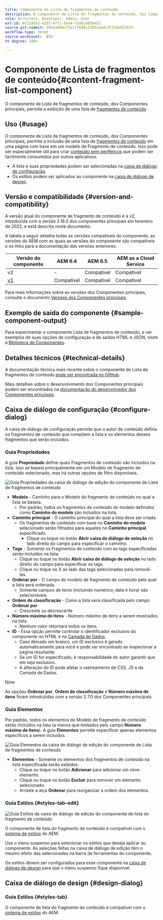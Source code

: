 ```yaml
---
title: Componente de Lista de fragmentos de conteúdo
description: O componente de Lista de fragmentos de conteúdo, dos Componentes principais, permite a exibição de uma lista de fragmentos de conteúdo.
role: Architect, Developer, Admin, User
exl-id: 0f2295b1-d287-4f72-8ee4-fa98c4850e53
source-git-commit: 395a1669cf3e17f649c23852addc37316b923bfd
workflow-type: tm+mt
source-wordcount: '831'
ht-degree: 100%

---
```


# Componente de Lista de fragmentos de conteúdo{#content-fragment-list-component}

O componente de Lista de fragmentos de conteúdo, dos Componentes principais, permite a exibição de uma lista de [fragmentos de conteúdo](https://experienceleague.adobe.com/docs/experience-manager-cloud-service/assets/content-fragments/content-fragments.html?lang=pt-BR).

## Uso {#usage}

O componente de Lista de fragmentos de conteúdo, dos Componentes principais, permite a inclusão de uma lista de [fragmentos de conteúdo](https://experienceleague.adobe.com/docs/experience-manager-cloud-service/assets/content-fragments/content-fragments.html?lang=pt-BR) em uma página com base em um modelo de Fragmento de conteúdo. Isso pode ser especialmente útil para criar [conteúdo sem periféricos](https://helpx.adobe.com/br/experience-manager/6-5/sites/developing/user-guide.html?topic=/experience-manager/6-5/sites/developing/morehelp/headless.ug.js) que podem ser facilmente consumidos por outros aplicativos.

* A lista e suas propriedades podem ser selecionadas na [caixa de diálogo de configuração](#configure-dialog).
* Os estilos podem ser aplicados ao componente na [caixa de diálogo de design](#design-dialog).

## Versão e compatibilidade {#version-and-compatibility}

A versão atual do componente de fragmento de conteúdo é a v2, introduzida com a versão 2.18.0 dos componentes principais em fevereiro de 2022, e está descrita neste documento.

A tabela a seguir detalha todas as versões compatíveis do componente, as versões do AEM com as quais as versões do componente são compatíveis e os links para a documentação das versões anteriores.

| Versão do componente | AEM 6.4 | AEM 6.5 | AEM as a Cloud Service |
|---|----|---|---|
| v2 | - | Compatível | Compatível |
| [v1](v1/content-fragment-list.md) | Compatível | Compatível | Compatível |

Para mais informações sobre as versões dos Componentes principais, consulte o documento [Versões dos Componentes principais](/help/versions.md).

## Exemplo de saída do componente {#sample-component-output}

Para experimentar o componente Lista de fragmentos de conteúdo, e ver exemplos de suas opções de configuração e de saídas HTML e JSON, visite a [Biblioteca de Componentes](https://adobe.com/go/aem_cmp_library_cflist_br).

## Detalhes técnicos {#technical-details}

A documentação técnica mais recente sobre o componente de Lista de fragmentos de conteúdo [pode ser encontrada no GitHub](https://adobe.com/go/aem_cmp_tech_cflist_v1_br).

Mais detalhes sobre o desenvolvimento dos Componentes principais podem ser encontrados na [documentação do desenvolvedor dos Componentes principais](/help/developing/overview.md).

## Caixa de diálogo de configuração {#configure-dialog}

A caixa de diálogo de configuração permite que o autor de conteúdo defina os fragmentos de conteúdo que compõem a lista e os elementos desses fragmentos que serão incluídos.

### Guia Propriedades

A guia **Propriedade** define quais Fragmentos de conteúdo são incluídos na lista. Isso se baseia principalmente em um Modelo de fragmento de conteúdo selecionado, mas há outras opções de filtro disponíveis.

![Guia Propriedades da caixa de diálogo de edição do componente de Lista de fragmentos de conteúdo](/help/assets/content-fragment-list-properties.png)

* **Modelo** - Caminho para o Modelo do fragmento de conteúdo no qual a lista se baseia.
   * Por padrão, todos os fragmentos de conteúdo do modelo definidos como **Caminho do modelo** são incluídos na lista.
* **Caminho principal** - O caminho principal do qual a lista deve ser criada.
   * Os fragmentos de conteúdo com base no **Caminho do modelo** selecionado serão filtrados para aqueles no **Caminho principal** especificado.
      * Clique ou toque no botão **Abrir caixa de diálogo de seleção** no lado direito do campo para especificar o caminho.
* **Tags** - Somente os Fragmentos de conteúdo com as tags especificadas serão incluídos na lista.
   * Clique ou toque no botão **Abrir caixa de diálogo de seleção** no lado direito do campo para especificar as tags.
   * Clique ou toque no X ao lado das tags selecionadas para removê-las.
* **Ordenar por** - O campo do modelo de fragmento de conteúdo pelo qual a lista será ordenada.
   * Somente campos de texto (incluindo numérico, data e hora) são selecionáveis.
* **Ordem de classificação** - Como a lista será classificada pelo campo **Ordenar por**
   * Crescente ou decrescente
* **Número máximo de itens** - Número máximo de itens a serem mostrados na lista
   * Nenhum valor retornará todos os itens.
* **ID** - Essa opção permite controlar o identificador exclusivo do componente no HTML e na [Camada de Dados](/help/developing/data-layer/overview.md).
   * Caso deixado em branco, um ID exclusivo é gerado automaticamente para você e pode ser encontrado ao inspecionar a página resultante.
   * Se um ID for especificado, é responsabilidade do autor garantir que ele seja exclusivo.
   * A alteração do ID pode afetar o rastreamento de CSS, JS e da Camada de Dados.

>[!NOTE]
>As opções **Ordenar por**, **Ordem de classificação** e **Número máximo de itens** foram introduzidas com a versão 2.7.0 dos Componentes principais.

### Guia Elementos

Por padrão, todos os elementos do Modelo de fragmento de conteúdo serão incluídos na lista (a menos que limitados pelo campo **Número máximo de itens**). A guia **Elementos** permite especificar apenas elementos específicos a serem incluídos.

![Guia Elementos da caixa de diálogo de edição do componente de Lista de fragmentos de conteúdo](/help/assets/content-fragment-list-elements.png)

* **Elementos** - Somente os elementos dos fragmentos de conteúdo na lista especificada serão exibidos.
   * Clique ou toque no botão **Adicionar** para adicionar um novo elemento.
   * Clique ou toque no botão **Excluir** para remover um elemento selecionado.
   * Arraste a alça **Ordenar** para reorganizar a ordem dos elementos.

### Guia Estilos {#styles-tab-edit}

![Guia Estilos da caixa de diálogo de edição do componente de lista do fragmento de conteúdo](/help/assets/content-fragment-list-styles.png)

O componente de lista do fragmento de conteúdo é compatível com o [sistema de estilos](/help/get-started/authoring.md#component-styling) do AEM.

Use o menu suspenso para selecionar os estilos que deseja aplicar ao componente. As seleções feitas na caixa de diálogo de edição têm o mesmo efeito das selecionadas na barra de ferramentas do componente.

Os estilos devem ser configurados para esse componente na [caixa de diálogo de design](#design-dialog) para que o menu suspenso fique disponível.

## Caixa de diálogo de design {#design-dialog}

### Guia Estilos {#styles-tab}

O componente de lista do fragmento de conteúdo é compatível com o [sistema de estilos](/help/get-started/authoring.md#component-styling) do AEM.
